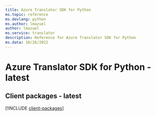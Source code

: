 ```yaml
---
title: Azure Translator SDK for Python
ms.topic: reference
ms.devlang: python
ms.author: lmazuel
author: lmazuel
ms.service: translator
description: Reference for Azure Translator SDK for Python
ms.data: 10/26/2022
---
```

# Azure Translator SDK for Python - latest

## Client packages - latest
[!INCLUDE [client-packages](translator-client-index.md)]